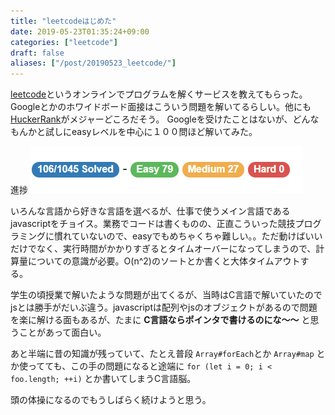 ```yaml
---
title: "leetcodeはじめた"
date: 2019-05-23T01:35:24+09:00
categories: ["leetcode"]
draft: false
aliases: ["/post/20190523_leetcode/"]
---
```


[leetcode](https://leetcode.com/)というオンラインでプログラムを解くサービスを教えてもらった。Googleとかのホワイドボード面接はこういう問題を解いてるらしい。他にも[HuckerRank](https://www.hackerrank.com/)がメジャーどころだそう。
Googleを受けたことはないが、どんなもんかと試しにeasyレベルを中心に１００問ほど解いてみた。

進捗
![leetcode100](leetcode100.png)

いろんな言語から好きな言語を選べるが、仕事で使うメイン言語であるjavascriptをチョイス。業務でコードは書くものの、正直こういった競技プログラミングに慣れていないので、easyでもめちゃくちゃ難しい。。ただ動けばいいだけでなく、実行時間がかかりすぎるとタイムオーバーになってしまうので、計算量についての意識が必要。O(n^2)のソートとか書くと大体タイムアウトする。

学生の頃授業で解いたような問題が出てくるが、当時はC言語で解いていたのでjsとは勝手がだいぶ違う。javascriptは配列やjsのオブジェクトがあるので問題を楽に解ける面もあるが、たまに **C言語ならポインタで書けるのにな～～** と思うことがあって面白い。

あと半端に昔の知識が残っていて、たとえ普段 `Array#forEach`とか `Array#map` とか使ってても、この手の問題になると途端に `for (let i = 0; i < foo.length; ++i)` とか書いてしまうC言語脳。

頭の体操になるのでもうしばらく続けようと思う。
